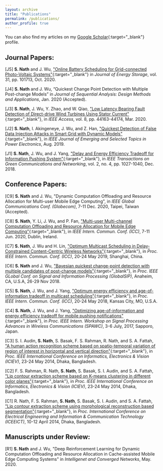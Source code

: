 ```yaml
---
layout: archive
title: "Publications"
permalink: /publications/
author_profile: true
---
```

<!--
{% if author.googlescholar %}
  You can also find my articles on <u><a href="{{author.googlescholar}}">my Google Scholar profile</a>.</u>
{% endif %}

{% include base_path %}
<!--
{% for post in site.publications reversed %}
  {% include archive-single.html %}
{% endfor %}
-->

You can also find my articles on my [Google Scholar](https://scholar.google.com/citations?user=bK16_G4AAAAJ&hl=en){:target="_blank"} profile.

## Journal Papers:

[J5] **S. Nath** and J. Wu, ["Online Battery Scheduling for Grid-connected Photo-Voltaic Systems"](https://www.sciencedirect.com/science/article/pii/S2352152X20315504?dgcid=author){:target="_blank"} in *Journal of Energy Storage*, vol. 31, pp. 101713, Oct. 2020.

[J4] **S. Nath** and J. Wu, “Quickest Change Point Detection with Multiple Post-change Models” in *Journal of Sequential Analysis: Design Methods and Applications*, Jan. 2020 (Accepted).

[J3] **S. Nath**, J. Wu, Y. Zhao, and W. Qiao, ["Low Latency Bearing Fault Detection of Direct-drive Wind Turbines Using Stator Current"](https://ieeexplore.ieee.org/document/9020072){:target="_blank"}, in *IEEE Access*, vol. 8, pp. 44163-44174, Mar. 2020.

[J2] **S. Nath**, I. Akingeneye, J. Wu, and Z. Han, ["Quickest Detection of False Data Injection Attacks in Smart Grid with Dynamic Models"](https://ieeexplore.ieee.org/abstract/document/8808884){:target="_blank"},  in *IEEE Journal of Emerging and Selected Topics in Power Electronics*, Aug. 2019.

[J1] **S. Nath**, J. Wu, and J. Yang, ["Delay and Energy Efficiency Tradeoff for Information Pushing System"](https://ieeexplore.ieee.org/document/8382314/){:target="_blank"}, in *IEEE Transactions on Green Communications and Networking*, vol. 2, no. 4, pp. 1027-1040, Dec. 2018. 

## Conference Papers:

[C9] **S. Nath** and J. Wu, "Dynamic Computation Offloading and Resource Allocation for Multi-user Mobile Edge Computing", in *IEEE Global Communications Conf. (Globecom)*, 7-11 Dec. 2020, Taipei, Taiwan (Accepted).

[C8] **S. Nath**, Y. Li, J. Wu, and P. Fan, ["Multi-user Multi-channel Computation Offloading and Resource Allocation for Mobile Edge Computing"](https://ieeexplore.ieee.org/document/9149124){:target="_blank"}, in *IEEE Intern. Commun. Conf. (ICC)*, 7-11 Jun. 2020, Dublin, Ireland.

[C7] **S. Nath**, J. Wu and H. Lin, ["Optimum Multicast Scheduling in Delay-Constrained Content-Centric Wireless Networks"](https://ieeexplore.ieee.org/abstract/document/8761690){:target="_blank"}, in *Proc. IEEE Intern. Commun. Conf. (ICC)*, 20-24 May 2019, Shanghai, China.

[C6] **S. Nath** and J. Wu, ["Bayesian quickest change-point detection with multiple candidates of post-change models"](https://ieeexplore.ieee.org/abstract/document/8646596/){:target="_blank"}, in *Proc. IEEE GLobal Conf. on Signal and Information Processing (GlobalSIP)*, Anaheim, CA, U.S.A, 26-29 Nov 2018. 

[C5] **S. Nath**, J. Wu, and J. Yang, ["Optimum energy efficiency and age-of-information tradeoff in multicast scheduling"](https://ieeexplore.ieee.org/abstract/document/8422521/){:target="_blank"}, in *Proc. IEEE Intern. Commun. Conf. (ICC)*, 20-24 May 2018, Kansas City, MO, U.S.A.

[C4] **S. Nath**, J. Wu, and J. Yang, ["Optimizing age-of-information and energy efficiency tradeoff for mobile pushing notifications"](https://ieeexplore.ieee.org/document/8227712/){:target="_blank"}, in *Proc. IEEE Intern. Workshop on Signal Processing Advances in Wireless Communications (SPAWC)*, 3-6 July, 2017, Sapporo, Japan. 

[C3] S. I. Audin,  **S. Nath**, S. Basak, F. S. Rahman, R. Nath, and S. A. Fattah,  ["A human action recognition scheme based on spatio-temporal variation of region of interest in horizontal and vertical direction"](https://ieeexplore.ieee.org/document/6850809){:target="_blank"}, in *Proc. IEEE International Conference on Informatics, Electronics & Vision (ICIEV)*, 23-24 May 2014, Dhaka, Bangladesh.

 [C2] F. S. Rahman, R. Nath, **S. Nath**, S. Basak, S. I. Audin, and S. A. Fattah, ["Lip contour extraction scheme based on K-means clustering in different color planes"](https://ieeexplore.ieee.org/document/6850781){:target="_blank"}, in *Proc. IEEE International Conference on Informatics, Electronics & Vision (ICIEV)*, 23-24 May 2014, Dhaka, Bangladesh.
 
 [C1] R. Nath, F. S. Rahman,  **S. Nath**, S. Basak, S. I. Audin, and S. A. Fattah, ["Lip contour extraction scheme using morphological reconstruction based segmentation"](https://ieeexplore.ieee.org/document/6919175){:target="_blank"}, in *Proc. International Conference on Electrical Engineering and Information & Communication Technology (ICEEICT)*, 10-12 April 2014, Dhaka, Bangladesh.
 
 ## Manuscripts under Review:
 
 [R1] **S. Nath** and J. Wu, "Deep Reinforcement Learning for Dynamic Computation Offloading and Resource Allocation in Cache-assisted Mobile Edge Computing Systems" in *Intelligenet and Converged Networks*, May. 2020.
